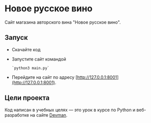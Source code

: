 # Новое русское вино

Сайт магазина авторского вина "Новое русское вино".

## Запуск

- Скачайте код
- Запустите сайт командой

      `python3 main.py`
- Перейдите на сайт по адресу [http://127.0.0.1:8001](http://127.0.0.1:8001).

## Цели проекта

Код написан в учебных целях — это урок в курсе по Python и веб-разработке на сайте [Devman](https://dvmn.org).
